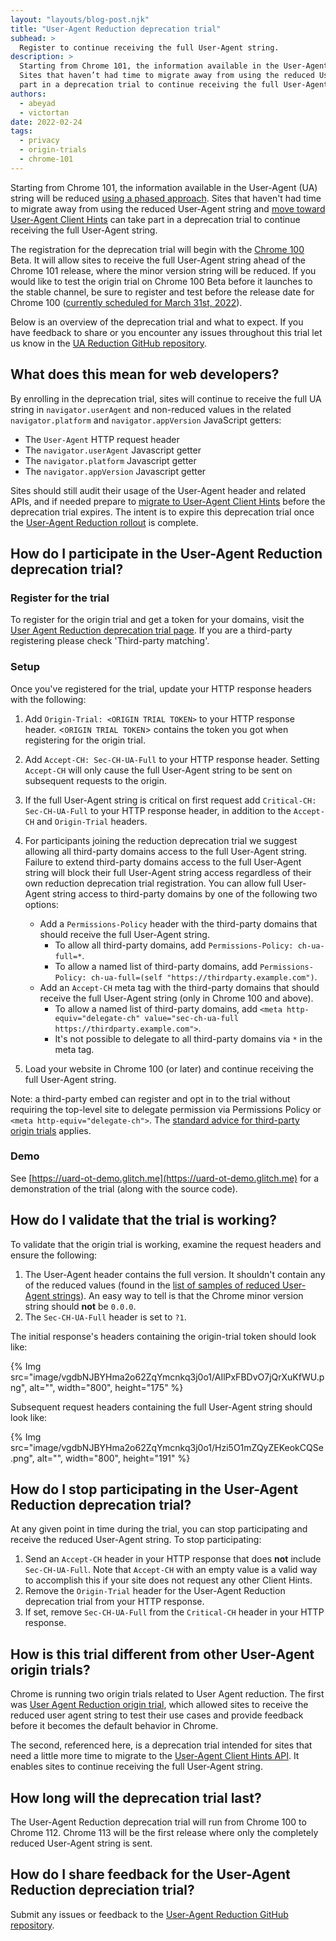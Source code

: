 ```yaml
---
layout: "layouts/blog-post.njk"
title: "User-Agent Reduction deprecation trial"
subhead: >
  Register to continue receiving the full User-Agent string.
description: >
  Starting from Chrome 101, the information available in the User-Agent string will be reduced.
  Sites that haven’t had time to migrate away from using the reduced User-Agent string can take
  part in a deprecation trial to continue receiving the full User-Agent string.
authors:
  - abeyad
  - victortan
date: 2022-02-24
tags:
  - privacy
  - origin-trials
  - chrome-101
---
```



Starting from Chrome 101, the information available in the User-Agent (UA) string will be reduced [using a phased approach](https://blog.chromium.org/2021/09/user-agent-reduction-origin-trial-and-dates.html). Sites that haven't had time to migrate away from using the reduced User-Agent string and [move toward User-Agent Client Hints](https://web.dev/migrate-to-ua-ch/) can take part in a deprecation trial to continue receiving the full User-Agent string.

The registration for the deprecation trial will begin with the [Chrome 100](https://chromiumdash.appspot.com/schedule) Beta. It will allow sites to receive the full User-Agent string ahead of the Chrome 101 release, where the minor version string will be reduced. If you would like to test the origin trial on Chrome 100 Beta before it launches to the stable channel, be sure to register and test before the release date for Chrome 100 ([currently scheduled for March 31st, 2022](https://chromiumdash.appspot.com/schedule)).

Below is an overview of the deprecation trial and what to expect. If you have feedback to share or you encounter any issues throughout this trial let us know in the [UA Reduction GitHub repository](https://github.com/miketaylr/user-agent-reduction/issues).

## What does this mean for web developers?

By enrolling in the deprecation trial, sites will continue to receive the full UA string in `navigator.userAgent` and non-reduced values in the related `navigator.platform` and `navigator.appVersion` JavaScript getters:

-   The `User-Agent` HTTP request header
-   The `navigator.userAgent` Javascript getter
-   The `navigator.platform` Javascript getter
-   The `navigator.appVersion` Javascript getter

Sites should still audit their usage of the User-Agent header and related APIs, and if needed prepare to [migrate to User-Agent Client Hints](https://web.dev/migrate-to-ua-ch/) before the deprecation trial expires. The intent is to expire this deprecation trial once the [User-Agent Reduction rollout](https://blog.chromium.org/2021/09/user-agent-reduction-origin-trial-and-dates.html) is complete.

## How do I participate in the User-Agent Reduction deprecation  trial?

### Register for the trial

To register for the origin trial and get a token for your domains, visit the [User Agent Reduction deprecation trial page](/origintrials/#/view_trial/2608710084154359809). If you are a third-party registering please check 'Third-party matching'.

### Setup

Once you've registered for the trial, update your HTTP response headers with the following:

1.  Add `Origin-Trial: <ORIGIN TRIAL TOKEN>` to your HTTP response header. <`ORIGIN TRIAL TOKEN`> contains the token you got when registering for the origin trial.
1.  Add `Accept-CH: Sec-CH-UA-Full` to your HTTP response header. Setting `Accept-CH` will only cause the full User-Agent string to be sent on subsequent requests to the origin.
1.  If the full User-Agent string is critical on first request add `Critical-CH: Sec-CH-UA-Full` to your HTTP response header, in addition to the `Accept-CH` and `Origin-Trial` headers.
1.  For participants joining the reduction deprecation trial we suggest allowing all third-party domains access to the full User-Agent string. Failure to extend third-party domains access to the full User-Agent string will block their full User-Agent string access regardless of their own reduction deprecation trial registration. You can allow full User-Agent string access to third-party domains by one of the following two options:
    - Add a `Permissions-Policy` header with the third-party domains that should receive the full User-Agent string.
        -  To allow all third-party domains, add `Permissions-Policy: ch-ua-full=*`.
        -  To allow a named list of third-party domains, add `Permissions-Policy: ch-ua-full=(self "https://thirdparty.example.com")`.
    - Add an `Accept-CH` meta tag with the third-party domains that should receive the full User-Agent string (only in Chrome 100 and above).
        -  To allow a named list of third-party domains, add `<meta http-equiv="delegate-ch" value="sec-ch-ua-full https://thirdparty.example.com">`.
        -  It's not possible to delegate to all third-party domains via `*` in the meta tag.

1. Load your website in Chrome 100 (or later) and continue receiving the full User-Agent string.

Note: a third-party embed can register and opt in to the trial without requiring the top-level site to delegate permission via Permissions Policy or `<meta http-equiv="delegate-ch">`. The [standard advice for third-party origin trials](/docs/web-platform/third-party-origin-trials/) applies.

### Demo

See [https://uard-ot-demo.glitch.me](https://uard-ot-demo.glitch.me) for a demonstration of the trial (along with the source code).

## How do I validate that the trial is working?

To validate that the origin trial is working, examine the request headers and ensure the following:

1.  The User-Agent header contains the full version. It shouldn't contain any of the reduced values (found in the [list of samples of reduced User-Agent strings](https://www.chromium.org/updates/ua-reduction#TOC-Sample-UA-Strings:-Phase-4)). An easy way to tell is that the Chrome minor version string should **not** be `0.0.0`.
1.  The `Sec-CH-UA-Full` header is set to `?1`.

The initial response's headers containing the origin-trial token should look like:

{% Img src="image/vgdbNJBYHma2o62ZqYmcnkq3j0o1/AIlPxFBDvO7jQrXuKfWU.png", alt="", width="800", height="175" %}

Subsequent request headers containing the full User-Agent string should look like:

{% Img src="image/vgdbNJBYHma2o62ZqYmcnkq3j0o1/Hzi5O1mZQyZEKeokCQSe.png", alt="", width="800", height="191" %}

## How do I stop participating in the User-Agent Reduction deprecation trial?

At any given point in time during the trial, you can stop participating and receive the reduced User-Agent string. To stop participating:

1.  Send an `Accept-CH` header in your HTTP response that does **not** include `Sec-CH-UA-Full`. Note that `Accept-CH` with an empty value is a valid way to accomplish this if your site does not request any other Client Hints.
1.  Remove the `Origin-Trial` header for the User-Agent Reduction deprecation trial from your HTTP response.
1.  If set, remove `Sec-CH-UA-Full` from the `Critical-CH` header in your HTTP response.

## How is this trial different from other User-Agent origin trials?

Chrome is running two origin trials related to User Agent reduction. The first was [User Agent Reduction origin trial](/origintrials/#/view_trial/-7123568710593282047), which allowed sites to receive the reduced user agent string to test their use cases and provide feedback before it becomes the default behavior in Chrome.

The second, referenced here, is a deprecation trial intended for sites that need a little more time to migrate to the [User-Agent Client Hints API](https://developer.mozilla.org/docs/Web/API/User-Agent_Client_Hints_API). It enables sites to continue receiving the full User-Agent string.

## How long will the deprecation trial last?

The User-Agent Reduction deprecation trial will run from Chrome 100 to Chrome 112. Chrome 113 will be the first release where only the completely reduced User-Agent string is sent.

## How do I share feedback for the User-Agent Reduction depreciation trial?

Submit any issues or feedback to the [User-Agent Reduction GitHub repository](https://github.com/miketaylr/user-agent-reduction/issues).
